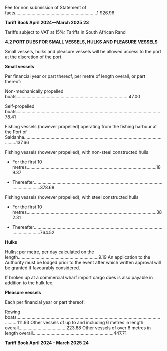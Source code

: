Fee for non submission of Statement of facts………………………………………………………..1 926.96

**Tariff Book April 2024—March 2025** **23**


Tariffs subject to VAT at 15%: Tariffs in South African Rand

**4.2 PORT DUES FOR SMALL VESSELS, HULKS AND PLEASURE**
**VESSELS**

Small vessels, hulks and pleasure vessels will be allowed access to the port at the discretion of the port.

**Small vessels**

Per financial year or part thereof, per metre of length overall, or part thereof:

Non-mechanically propelled boats……………………………………………………………………………..47.00

Self-propelled boats……………………....…………………………………………………………………………..78.41

Fishing vessels (however propelled) operating from the fishing harbour at the
Port of Saldanha………………………………………………………………………….…………………………...137.66

Fishing vessels (however propelled), with non-steel constructed hulls

- For the first 10 metres………………………………………………………………………………………….189.37

- Thereafter…………………………………………………………………………………………………………….378.68

Fishing vessels (however propelled), with steel constructed hulls

- For the first 10 metres………………………………………………………………………………………….382.31

- Thereafter…………………………………………………………………………………………………………….764.52

**Hulks**

Hulks: per metre, per day calculated on the length……………………………………………………….9.19
An application to the Authority must be lodged prior to the event after which written approval will be granted if favourably considered.

If broken up at a commercial wharf import cargo dues is also payable in addition to the
hulk fee.

**Pleasure vessels**

Each per financial year or part thereof:

Rowing boats…………………………………………………………………………………………………………….111.93
Other vessels of up to and including 6 metres in length overall…………………..……………223.88
Other vessels of over 6 metres in length overall……………………………………………………….447.71

**Tariff Book April 2024 - March 2025** **24**